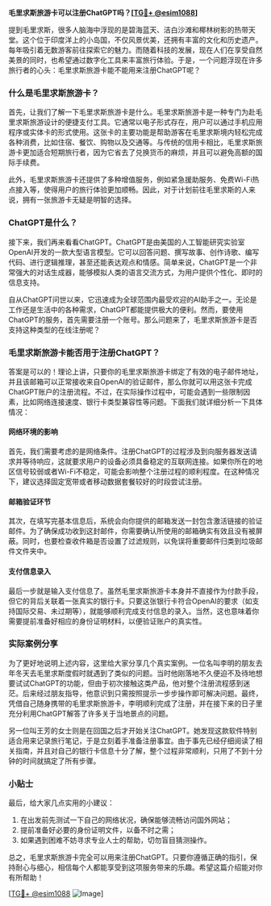 **毛里求斯旅游卡可以注册ChatGPT吗？[[TG💪+ @esim1088](https://t.me/s/esim1088)]**

提到毛里求斯，很多人脑海中浮现的是碧海蓝天、洁白沙滩和椰林树影的热带天堂。这个位于印度洋上的小岛国，不仅风景优美，还拥有丰富的文化和历史遗产。每年吸引着无数游客前往探索它的魅力。而随着科技的发展，现在人们在享受自然美景的同时，也希望通过数字化工具来丰富旅行体验。于是，一个问题浮现在许多旅行者的心头：毛里求斯旅游卡能不能用来注册ChatGPT呢？

### 什么是毛里求斯旅游卡？

首先，让我们了解一下毛里求斯旅游卡是什么。毛里求斯旅游卡是一种专门为赴毛里求斯旅游设计的便捷支付工具。它通常以电子形式存在，用户可以通过手机应用程序或实体卡的形式使用。这张卡的主要功能是帮助游客在毛里求斯境内轻松完成各种消费，比如住宿、餐饮、购物以及交通等。与传统的信用卡相比，毛里求斯旅游卡更加适合短期旅行者，因为它省去了兑换货币的麻烦，并且可以避免高额的国际手续费。

此外，毛里求斯旅游卡还提供了多种增值服务，例如紧急援助服务、免费Wi-Fi热点接入等，使得用户的旅行体验更加顺畅。因此，对于计划前往毛里求斯的人来说，拥有一张旅游卡无疑是明智的选择。

### ChatGPT是什么？

接下来，我们再来看看ChatGPT。ChatGPT是由美国的人工智能研究实验室OpenAI开发的一款大型语言模型。它可以回答问题、撰写故事、创作诗歌、编写代码、进行逻辑推理，甚至还能表达观点和情感。简单来说，ChatGPT是一个非常强大的对话生成器，能够模拟人类的语言交流方式，为用户提供个性化、即时的信息支持。

自从ChatGPT问世以来，它迅速成为全球范围内最受欢迎的AI助手之一。无论是工作还是生活中的各种需求，ChatGPT都能提供极大的便利。然而，要使用ChatGPT的服务，首先需要注册一个账号。那么问题来了，毛里求斯旅游卡是否支持这种类型的在线注册呢？

### 毛里求斯旅游卡能否用于注册ChatGPT？

答案是可以的！理论上讲，只要你的毛里求斯旅游卡绑定了有效的电子邮件地址，并且该邮箱可以正常接收来自OpenAI的验证邮件，那么你就可以用这张卡完成ChatGPT账户的注册流程。不过，在实际操作过程中，可能会遇到一些限制因素，比如网络连接速度、银行卡类型兼容性等问题。下面我们就详细分析一下具体情况：

#### 网络环境的影响

首先，我们需要考虑的是网络条件。注册ChatGPT的过程涉及到向服务器发送请求并等待响应，这就要求用户的设备必须具备稳定的互联网连接。如果你所在的地区信号较弱或者Wi-Fi不稳定，可能会影响整个注册过程的顺利程度。在这种情况下，建议选择固定宽带或者移动数据套餐较好的时段尝试注册。

#### 邮箱验证环节

其次，在填写完基本信息后，系统会向你提供的邮箱发送一封包含激活链接的验证邮件。为了确保成功收到这封邮件，你需要确认所使用的邮箱确实有效且没有被屏蔽。同时，也要检查收件箱是否设置了过滤规则，以免误将重要邮件归类到垃圾邮件文件夹中。

#### 支付信息录入

最后一步就是输入支付信息了。虽然毛里求斯旅游卡本身并不直接作为付款手段，但它的背后关联着一张真实的银行卡。只要这张银行卡符合OpenAI的要求（如支持国际交易、未过期等），就能够顺利完成支付信息的录入。当然，这也意味着你需要提前准备好相应的身份证明材料，以便验证账户的真实性。

### 实际案例分享

为了更好地说明上述内容，这里给大家分享几个真实案例。一位名叫李明的朋友去年冬天去毛里求斯度假时就遇到了类似的问题。当时他刚落地不久便迫不及待地想要试试ChatGPT的功能，但由于初次接触这类产品，他对整个注册流程感到迷茫。后来经过朋友指导，他意识到只需按照提示一步步操作即可解决问题。最终，凭借自己随身携带的毛里求斯旅游卡，李明顺利完成了注册，并在接下来的日子里充分利用ChatGPT解答了许多关于当地景点的问题。

另一位叫王芳的女士则是在回国之后才开始关注ChatGPT。她发现这款软件特别适合用来记录旅行笔记，于是立刻着手准备注册事宜。由于事先已经仔细阅读了相关指南，并且对自己的银行卡信息十分了解，整个过程非常顺利，只用了不到十分钟的时间就搞定了所有步骤。

### 小贴士

最后，给大家几点实用的小建议：
1. 在出发前先测试一下自己的网络状况，确保能够流畅访问国外网站；
2. 提前准备好必要的身份证明文件，以备不时之需；
3. 如果遇到困难不妨寻求专业人士的帮助，切勿盲目猜测操作。

总之，毛里求斯旅游卡完全可以用来注册ChatGPT。只要你遵循正确的指引，保持耐心与细心，相信每个人都能享受到这项服务带来的乐趣。希望这篇介绍能对你有所帮助！

[[TG💪+ @esim1088](https://t.me/s/esim1088) ![Image](https://i.postimg.cc/4NQfJmqS/Snipaste-2025-05-13-00-14-12.png)]